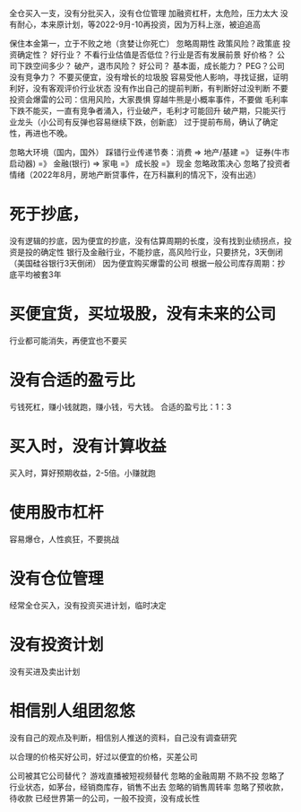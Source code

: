 
全仓买入一支，没有分批买入，没有仓位管理
加融资杠杆，太危险，压力太大
没有耐心，本来原计划，等2022-9月-10再投资，因为万科上涨，被迫追高

保住本金第一，立于不败之地（贪婪让你死亡）
忽略周期性
政策风险？政策底
投资确定性？
好行业？ 不看行业估值是否低位？行业是否有发展前景
好价格？ 公司下跌空间多少？ 破产，退市风险？
好公司？ 基本面，成长能力？ PEG？公司没有竞争力？
不要买便宜，没有增长的垃圾股
容易受他人影响，寻找证据，证明利好，没有客观评价行业状态
没有作出自己的提前判断，有判断好过没判断
不要投资会爆雷的公司：信用风险，大家畏惧
穿越牛熊是小概率事件，不要做
毛利率下跌不能买，一直有竞争者涌入，行业破产，毛利才可能回升
破产期，只能买行业龙头（小公司有反弹也容易继续下跌，创新底）
过于提前布局，确认了确定性，再进也不晚。


忽略大环境（国内，国外）
踩错行业传递节奏：消费 => 地产/基建 =》 证券(牛市启动器) =》 金融(银行) => 家电 =》 成长股 =》 现金
忽略政策决心
忽略了投资者情绪（2022年8月，房地产断贷事件，在万科赢利的情况下，没有出逃）


# 死于抄底，
没有逻辑的抄底，因为便宜的抄底，没有估算周期的长度，没有找到业绩拐点，投资是投的确定性
银行及金融行业，不能抄底，高风险行业，只要挤兑，3天倒闭（美国硅谷银行3天倒闭）
因为便宜购买爆雷的公司
根据一般公司库存周期：抄底平均被套3年

# 买便宜货，买垃圾股，没有未来的公司
行业都可能消失，再便宜也不要买

# 没有合适的盈亏比
亏钱死杠，赚小钱就跑，赚小钱，亏大钱。
合适的盈亏比：1：3

# 买入时，没有计算收益
买入时，算好预期收益，2-5倍。小赚就跑

# 使用股市杠杆
容易爆仓，人性疯狂，不要挑战

# 没有仓位管理
经常全仓买入，没有投资买进计划，临时决定

# 没有投资计划
没有买进及卖出计划

# 相信别人组团忽悠
没有自己的观点及判断，相信别人推送的资料，自己没有调查研究

以合理的价格买好公司，好过以便宜的价格，买差公司

公司被其它公司替代？ 游戏直播被短视频替代
忽略的金融周期
不熟不投
忽略了行业状态，如茅台，经销商库存，销售不出去
忽略的销售周转率
忽略了预收款，待收款
已经世界第一的公司，一般不投资，没有成长性


